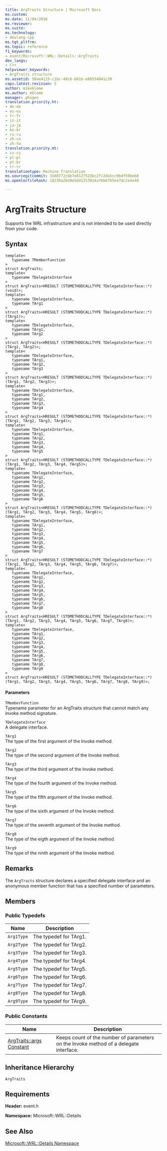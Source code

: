```yaml
---
title: ArgTraits Structure | Microsoft Docs
ms.custom: 
ms.date: 11/04/2016
ms.reviewer: 
ms.suite: 
ms.technology:
- devlang-cpp
ms.tgt_pltfrm: 
ms.topic: reference
f1_keywords:
- event/Microsoft::WRL::Details::ArgTraits
dev_langs:
- C++
helpviewer_keywords:
- ArgTraits structure
ms.assetid: 58ae4115-c1bc-48c8-b01b-e60554841c30
caps.latest.revision: 5
author: mikeblome
ms.author: mblome
manager: ghogen
translation.priority.ht:
- de-de
- es-es
- fr-fr
- it-it
- ja-jp
- ko-kr
- ru-ru
- zh-cn
- zh-tw
translation.priority.mt:
- cs-cz
- pl-pl
- pt-br
- tr-tr
translationtype: Machine Translation
ms.sourcegitcommit: 3168772cbb7e8127523bc2fc2da5cc9b4f59beb8
ms.openlocfilehash: 1823ba2bd4e5dd1253924a76b67b5ee7dc2a4a4d

---
```

# ArgTraits Structure
Supports the WRL infrastructure and is not intended to be used directly from your code.  
  
## Syntax  
  
```  
template<  
   typename TMemberFunction  
>  
struct ArgTraits;  
template<  
   typename TDelegateInterface  
>  
struct ArgTraits<HRESULT (STDMETHODCALLTYPE TDelegateInterface::*)(void)>;  
template<  
   typename TDelegateInterface,  
   typename TArg1  
>  
struct ArgTraits<HRESULT (STDMETHODCALLTYPE TDelegateInterface::*)(TArg1)>;  
template<  
   typename TDelegateInterface,  
   typename TArg1,  
   typename TArg2  
>  
struct ArgTraits<HRESULT (STDMETHODCALLTYPE TDelegateInterface::*)(TArg1, TArg2)>;  
template<  
   typename TDelegateInterface,  
   typename TArg1,  
   typename TArg2,  
   typename TArg3  
>  
struct ArgTraits<HRESULT (STDMETHODCALLTYPE TDelegateInterface::*)(TArg1, TArg2, TArg3)>;  
template<  
   typename TDelegateInterface,  
   typename TArg1,  
   typename TArg2,  
   typename TArg3,  
   typename TArg4  
>  
struct ArgTraits<HRESULT (STDMETHODCALLTYPE TDelegateInterface::*)(TArg1, TArg2, TArg3, TArg4)>;  
template<  
   typename TDelegateInterface,  
   typename TArg1,  
   typename TArg2,  
   typename TArg3,  
   typename TArg4,  
   typename TArg5  
>  
struct ArgTraits<HRESULT (STDMETHODCALLTYPE TDelegateInterface::*)(TArg1, TArg2, TArg3, TArg4, TArg5)>;  
template<  
   typename TDelegateInterface,  
   typename TArg1,  
   typename TArg2,  
   typename TArg3,  
   typename TArg4,  
   typename TArg5,  
   typename TArg6  
>  
struct ArgTraits<HRESULT (STDMETHODCALLTYPE TDelegateInterface::*)(TArg1, TArg2, TArg3, TArg4, TArg5, TArg6)>;  
template<  
   typename TDelegateInterface,  
   typename TArg1,  
   typename TArg2,  
   typename TArg3,  
   typename TArg4,  
   typename TArg5,  
   typename TArg6,  
   typename TArg7  
>  
struct ArgTraits<HRESULT (STDMETHODCALLTYPE TDelegateInterface::*)(TArg1, TArg2, TArg3, TArg4, TArg5, TArg6, TArg7)>;  
template<  
   typename TDelegateInterface,  
   typename TArg1,  
   typename TArg2,  
   typename TArg3,  
   typename TArg4,  
   typename TArg5,  
   typename TArg6,  
   typename TArg7,  
   typename TArg8  
>  
struct ArgTraits<HRESULT (STDMETHODCALLTYPE TDelegateInterface::*)(TArg1, TArg2, TArg3, TArg4, TArg5, TArg6, TArg7, TArg8)>;  
template<  
   typename TDelegateInterface,  
   typename TArg1,  
   typename TArg2,  
   typename TArg3,  
   typename TArg4,  
   typename TArg5,  
   typename TArg6,  
   typename TArg7,  
   typename TArg8,  
   typename TArg9  
>  
struct ArgTraits<HRESULT (STDMETHODCALLTYPE TDelegateInterface::*)(TArg1, TArg2, TArg3, TArg4, TArg5, TArg6, TArg7, TArg8, TArg9)>;  
```  
  
#### Parameters  
 `TMemberFunction`  
 Typename parameter for an ArgTraits structure that cannot match any Invoke method signature.  
  
 `TDelegateInterface`  
 A delegate interface.  
  
 `TArg1`  
 The type of the first argument of the Invoke method.  
  
 `TArg2`  
 The type of the second argument of the Invoke method.  
  
 `TArg3`  
 The type of the third argument of the Invoke method.  
  
 `TArg4`  
 The type of the fourth argument of the Invoke method.  
  
 `TArg5`  
 The type of the fifth argument of the Invoke method.  
  
 `TArg6`  
 The type of the sixth argument of the Invoke method.  
  
 `TArg7`  
 The type of the seventh argument of the Invoke method.  
  
 `TArg8`  
 The type of the eigth argument of the Invoke method.  
  
 `TArg9`  
 The type of the ninth argument of the Invoke method.  
  
## Remarks  
 The `ArgTraits` structure declares a specified delegate interface and an anonymous member function that has a specified number of parameters.  
  
## Members  
  
### Public Typedefs  
  
|Name|Description|  
|----------|-----------------|  
|`Arg1Type`|The typedef for TArg1.|  
|`Arg2Type`|The typedef for TArg2.|  
|`Arg3Type`|The typedef for TArg3.|  
|`Arg4Type`|The typedef for TArg4.|  
|`Arg5Type`|The typedef for TArg5.|  
|`Arg6Type`|The typedef for TArg6.|  
|`Arg7Type`|The typedef for TArg7.|  
|`Arg8Type`|The typedef for TArg8.|  
|`Arg9Type`|The typedef for TArg9.|  
  
### Public Constants  
  
|Name|Description|  
|----------|-----------------|  
|[ArgTraits::args Constant](../windows/argtraits-args-constant.md)|Keeps count of the number of parameters on the Invoke method of a delegate interface.|  
  
## Inheritance Hierarchy  
 `ArgTraits`  
  
## Requirements  
 **Header:** event.h  
  
 **Namespace:** Microsoft::WRL::Details  
  
## See Also  
 [Microsoft::WRL::Details Namespace](../windows/microsoft-wrl-details-namespace.md)


<!--HONumber=Jan17_HO1-->



